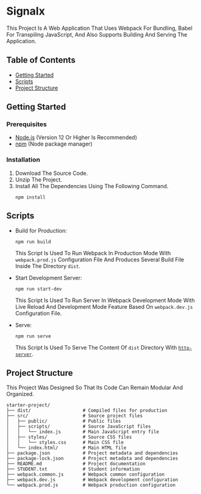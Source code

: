 # Signalx

This Project Is A Web Application That Uses Webpack For Bundling, Babel For Transpiling JavaScript, And Also Supports Building And Serving The Application.

## Table of Contents

- [Getting Started](#getting-started)
- [Scripts](#scripts)
- [Project Structure](#project-structure)

## Getting Started

### Prerequisites

- [Node.js](https://nodejs.org/) (Version 12 Or Higher Is Recommended)
- [npm](https://www.npmjs.com/) (Node package manager)

### Installation

1. Download The Source Code.
2. Unzip The Project.
3. Install All The Dependencies Using The Following Command.
   ```shell
   npm install
   ```

## Scripts

- Build for Production:
  ```shell
  npm run build
  ```
  This Script Is Used To Run Webpack In Production Mode With `webpack.prod.js` Configuration File And Produces Several Build File Inside The Directory `dist`.

- Start Development Server:
  ```shell
  npm run start-dev
  ```
  This Script Is Used To Run Server In Webpack Development Mode With Live Reload And Development Mode Feature Based On `webpack.dev.js` Configuration File.

- Serve:
  ```shell
  npm run serve
  ```
  This Script Is Used To Serve The Content Of `dist` Directory With [`http-server`](https://www.npmjs.com/package/http-server). 

## Project Structure

This Project Was Designed So That Its Code Can Remain Modular And Organized.

```text
starter-project/
├── dist/                   # Compiled files for production
├── src/                    # Source project files
│   ├── public/             # Public files
│   ├── scripts/            # Source JavaScript files
│   │   └── index.js        # Main JavaScript entry file
│   ├── styles/             # Source CSS files
│   │   └── styles.css      # Main CSS file
│   └── index.html/         # Main HTML file
├── package.json            # Project metadata and dependencies
├── package-lock.json       # Project metadata and dependencies
├── README.md               # Project documentation
├── STUDENT.txt             # Student information
├── webpack.common.js       # Webpack common configuration
├── webpack.dev.js          # Webpack development configuration
└── webpack.prod.js         # Webpack production configuration
```
